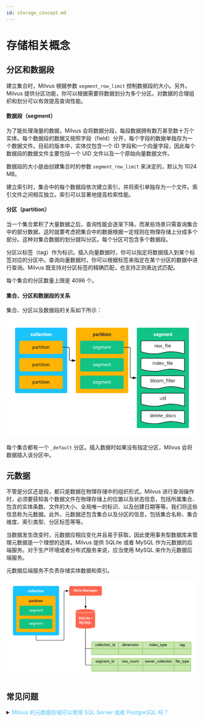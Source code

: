 ```yaml
---
id: storage_concept.md
---
```


# 存储相关概念

## 分区和数据段 

建立集合时，Milvus 根据参数 `segment_row_limit` 控制数据段的大小。另外，Milvus 提供分区功能，你可以根据需要将数据划分为多个分区。对数据的合理组织和划分可以有效提高查询性能。

#### 数据段（segment）

为了能处理海量的数据，Milvus 会将数据分段，每段数据拥有数万甚至数十万个实体。每个数据段的数据又按照字段（field）分开，每个字段的数据单独存为一个数据文件。目前的版本中，实体仅包含一个 ID 字段和一个向量字段，因此每个数据段的数据文件主要包括一个 UID 文件以及一个原始向量数据文件。

数据段的大小是由创建集合时的参数 `segment_row_limit` 来决定的，默认为 1024 MB。
  
建立索引时，集合中的每个数据段依次建立索引，并将索引单独存为一个文件。索引文件之间相互独立。索引可以显著地提高检索性能。

#### 分区（partition）

当一个集合累积了大量数据之后，查询性能会逐渐下降。而某些场景只需查询集合中的部分数据，这时就要考虑把集合中的数据根据一定规则在物理存储上分成多个部分。这种对集合数据的划分就叫分区。每个分区可包含多个数据段。
  
分区以标签（tag）作为标识。插入向量数据时，你可以指定将数据插入到某个标签对应的分区中。查询向量数据时，你可以根据标签来指定在某个分区的数据中进行查询。Milvus 既支持对分区标签的精确匹配，也支持正则表达式匹配。

<div class="alert note">
每个集合的分区数量上限是 4096 个。
</div>

#### 集合、分区和数据段的关系

集合、分区以及数据段的关系如下所示：

![file](../../../assets/storage/hierarchy.png)

<div class="alert note">
每个集合都有一个 <code>_default</code> 分区。插入数据时如果没有指定分区，Milvus 会将数据插入该分区中。
</div>

## 元数据
   
不管是分区还是段，都只是数据在物理存储中的组织形式。Milvus 进行查询操作时，必须要获知各个数据文件在物理存储上的位置以及状态信息，包括所属集合、包含的实体条数、文件的大小、全局唯一的标识、以及创建日期等等。我们将这些信息称为元数据。此外，元数据还包含集合以及分区的信息，包括集合名称、集合维度、索引类型、分区标签等等。
    
当数据发生改变时，元数据应相应变化并且易于获取，因此使用事务型数据库来管理元数据是一个理想的选择。Milvus 提供 SQLite 或者 MySQL 作为元数据的后端服务。对于生产环境或者分布式服务来说，应当使用 MySQL 来作为元数据后端服务。

元数据后端服务不负责存储实体数据和索引。

![meta](../../../assets/storage/meta.png)

## 常见问题

<details>
<summary><font color="#4fc4f9">Milvus 的元数据存储可以使用 SQL Server 或者 PostgreSQL 吗？</font></summary>
{{fragments/faq_supported_meta_db.md}}
</details>
